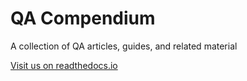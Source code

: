 # QA Compendium
A collection of QA articles, guides, and related material

[Visit us on readthedocs.io](http://qa-compendium.readthedocs.io)
